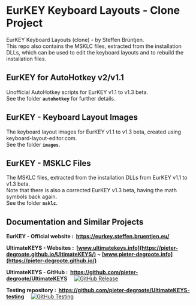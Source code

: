 # EurKEY Keyboard Layouts - Clone Project
EurKEY Keyboard Layouts (clone) - by Steffen Brüntjen.  
This repo also contains the MSKLC files, extracted from the installation DLLs, which can be used to edit the keyboard layouts and to rebuild the installation files.

## EurKEY for AutoHotkey v2/v1.1

Unofficial AutoHotkey scripts for EurKEY v1.1 to v1.3 beta.  
See the folder **`autohotkey`** for further details.

## EurKEY - Keyboard Layout Images

The keyboard layout images for EurKEY v1.1 to v1.3 beta, created using keyboard-layout-editor.com.  
See the folder **`images`**.

## EurKEY - MSKLC Files

The MSKLC files, extracted from the installation DLLs from EurKEY v1.1 to v1.3 beta.  
Note that there is also a corrected EurKEY v1.3 beta, having the math symbols back again.  
See the folder **`msklc`**.

## Documentation and Similar Projects

**EurKEY - Official website&nbsp;: &nbsp;https://eurkey.steffen.bruentjen.eu/**

**UltimateKEYS - Websites&nbsp;: &nbsp;[www.ultimatekeys.info](https://pieter-degroote.github.io/UltimateKEYS/) ~ [www.pieter-degroote.info](https://pieter-degroote.github.io/)**

**UltimateKEYS - GitHub&nbsp;: &nbsp;https://github.com/pieter-degroote/UltimateKEYS** &emsp;[![GitHub Release](https://img.shields.io/github/release/pieter-degroote/UltimateKEYS.svg)](https://github.com/pieter-degroote/UltimateKEYS/releases)

**Testing repository&nbsp;: &nbsp;https://github.com/pieter-degroote/UltimateKEYS-testing** &emsp;[![GitHub Testing](https://img.shields.io/github/release/pieter-degroote/UltimateKEYS-testing.svg?label=testing)](https://github.com/pieter-degroote/UltimateKEYS-testing/releases)
